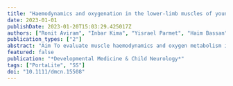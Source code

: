```yaml
---
title: "Haemodynamics and oxygenation in the lower‐limb muscles of young ambulatory adults with cerebral palsy"
date: 2023-01-01
publishDate: 2023-01-20T15:03:29.425017Z
authors: ["Ronit Aviram", "Inbar Kima", "Yisrael Parmet", "Haim Bassan", "Thierry Willigenburg", "Raziel Riemer", "Simona Bar‐Haim"]
publication_types: ["2"]
abstract: "Aim To evaluate muscle haemodynamics and oxygen metabolism in adults with cerebral palsy (CP) at rest and during exercise.  Method This cross-sectional study included 12 adults with spastic CP (four females, eight males; mean age [SD] 29 years 6 months [7 years 10.8 months]) and 13 typically developing individuals (seven females, six males; mean age [SD] 26 years 6 months [1 year 1.9 months]). Near-infrared spectroscopy was used to assess changes in muscle blood flow (mBF), muscle oxygen consumption (mVO2), and muscle oxygen saturation in the vastus lateralis and rectus femoris muscles during three conditions: rest, low load at 20% maximum voluntary contraction (MVC), and high load at 80% MVC.  Results MBF was lower in participants with CP than in typically developing participants at rest (p textless 0.001) and at 20% MVC (p = 0.007) in both muscles. Increased load caused a reduction in mBF in typically developing participants and an increase in CP. MVO2 in typically developing participants increased from rest to 20% MVC and was reduced at 80% MVC compared with 20% MVC. In participants with CP, there was no change with load in the rectus femoris muscle; however, there was an increase in the vastus lateralis muscle from rest to 20% MVC, and 80% MVC had a similar value. Muscle saturation was higher in participants with CP across all conditions (vastus lateralis, p textless 0.001; rectus femoris, p = 0.0518).  Interpretation Oxidative metabolism in CP is not limited by oxygen delivery (mBF), because high muscle saturation suggests oxygen availability. Adults with CP demonstrate muscular responses to exercise that are inconsistent with typical high-workload activation, probably because of inefficient fibre recruitment and secondary anomalies."
featured: false
publication: "*Developmental Medicine & Child Neurology*"
tags: ["PortaLite", "SS"]
doi: "10.1111/dmcn.15508"
---
```



